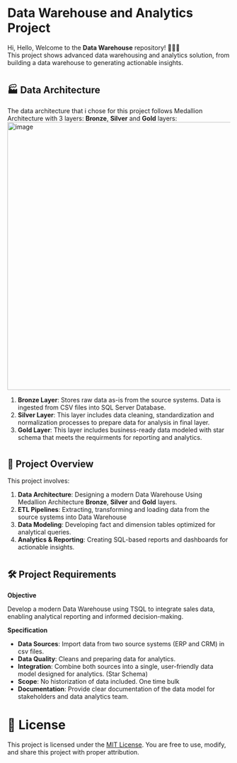# Data Warehouse and Analytics Project

 Hi, Hello, Welcome to the **Data Warehouse** repository! 🏄🏼‍♂️  
 This project shows advanced data warehousing and analytics solution, from building a data warehouse to generating actionable insights.  
#
## 🏭 Data Architecture

The data architecture that i chose for this project follows Medallion Architecture with 3 layers: **Bronze**, **Silver** and **Gold** layers:
<img width="1176" height="606" alt="image" src="https://github.com/user-attachments/assets/2da555cb-4c0a-47b2-b5dd-9fb053b2404b" />  
1. **Bronze Layer**: Stores raw data as-is from the source systems. Data is ingested from CSV files into SQL Server Database.
2. **Silver Layer**: This layer includes data cleaning, standardization and normalization processes to prepare data for analysis in final layer.
3. **Gold Layer**: This layer includes business-ready data modeled with star schema that meets the requirments for reporting and analytics.
#
## 📇 Project Overview

This project involves:
1. **Data Architecture**: Designing a modern Data Warehouse Using Medallion Architecture **Bronze**, **Silver** and **Gold** layers.
2. **ETL Pipelines**: Extracting, transforming and loading data from the source systems into Data Warehouse
3. **Data Modeling**: Developing fact and dimension tables optimized for analytical queries.
4. **Analytics & Reporting**: Creating SQL-based reports and dashboards for actionable insights.
#
## 🛠️ Project Requirements

**Objective**

Develop a modern Data Warehouse using TSQL to integrate sales data, enabling analytical reporting and informed decision-making.

**Specification**

- **Data Sources**: Import data from two source systems (ERP and CRM) in csv files.
- **Data Quality**: Cleans and preparing data for analytics.
- **Integration**: Combine both sources into a single, user-friendly data model designed for analytics. (Star Schema)
- **Scope**: No historization of data included. One time bulk
- **Documentation**: Provide clear documentation of the data model for stakeholders and data analytics team.
#
# 🧰 License
This project is licensed under the [MIT License](https://github.com/maciekpojedynski/sql-data-warehouse-project/blob/main/LICENSE). You are free to use, modify, and share this project with proper attribution.

